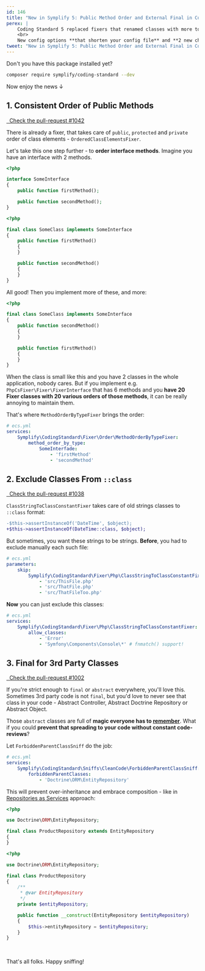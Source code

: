 ```yaml
---
id: 146
title: "New in Symplify 5: Public Method Order and External Final in CodingStandard"
perex: |
    Coding Standard 5 replaced fixers that renamed classes with more tolerant sniffs. What else is there?
    <br>
    New config options **that shorten your config file** and **2 new checkers to keep your code in order**.
tweet: "New in Symplify 5: Public Method Order and External Final in CodingStandard     #php #git #split #easy"
---
```


Don't you have this package installed yet?

```bash
composer require symplify/coding-standard --dev
```

Now enjoy the news ↓

## 1. Consistent Order of Public Methods

<a href="https://github.com/symplify/symplify/pull/1042" class="btn btn-dark btn-sm mb-3 mt-2">
    <em class="fab fa-github"></em>
    &nbsp;
    Check the pull-request #1042
</a>

There is already a fixer, that takes care of `public`, `protected` and `private` order of class elements - `OrderedClassElementsFixer`.

Let's take this one step further - to **order interface methods**. Imagine you have an interface with 2 methods.

```php
<?php

interface SomeInterface
{
    public function firstMethod();

    public function secondMethod();
}
```

```php
<?php

final class SomeClass implements SomeInterface
{
    public function firstMethod()
    {
    }

    public function secondMethod()
    {
    }
}
```

All good! Then you implement more of these, and more:

```php
<?php

final class SomeClass implements SomeInterface
{
    public function secondMethod()
    {
    }

    public function firstMethod()
    {
    }
}
```

When the class is small like this and you have 2 classes in the whole application, nobody cares. But if you implement e.g. `PhpCsFixer\Fixer\FixerInterface` that has 6 methods and you **have 20 Fixer classes with 20 various orders of those methods**, it can be really annoying to maintain them.

That's where `MethodOrderByTypeFixer` brings the order:

```yaml
# ecs.yml
services:
    Symplify\CodingStandard\Fixer\Order\MethodOrderByTypeFixer:
        method_order_by_type:
            SomeInterfade:
                - 'firstMethod'
                - 'secondMethod'
```

## 2. Exclude Classes From `::class`

<a href="https://github.com/symplify/symplify/pull/1038/files#diff-5bab0be1e11c555c36f4bf5bdd9dc645" class="btn btn-dark btn-sm mb-3 mt-2">
    <em class="fab fa-github"></em>
    &nbsp;
    Check the pull-request #1038
</a>

`ClassStringToClassConstantFixer` takes care of old strings classes to `::class` format:

```diff
-$this->assertInstanceOf('DateTime', $object);
+$this->assertInstanceOf(DateTime::class, $object);
```

But sometimes, you want these strings to be strings. **Before**, you had to exclude manually each such file:

```yaml
# ecs.yml
parameters:
    skip:
        Symplify\CodingStandard\Fixer\Php\ClassStringToClassConstantFixer:
            - 'src/ThisFile.php'
            - 'src/ThatFile.php'
            - 'src/ThatFileToo.php'
```

**Now** you can just exclude this classes:

```yaml
# ecs.yml
services:
    Symplify\CodingStandard\Fixer\Php\ClassStringToClassConstantFixer:
        allow_classes:
            - 'Error'
            - 'Symfony\Components\Console\*' # fnmatch() support!
```

## 3. Final for 3rd Party Classes

<a href="https://github.com/symplify/symplify/pull/1002/files#diff-692c4ab6d70c963f110e005dbbc800c9" class="btn btn-dark btn-sm mb-3 mt-2">
    <em class="fab fa-github"></em>
    &nbsp;
    Check the pull-request #1002
</a>

If you're strict enough to `final` or `abstract` everywhere, you'll love this. Sometimes 3rd party code is not `final`, but you'd love to never see that class in your code - Abstract Controller, Abstract Doctrine Repository or Abstract Object.

Those `abstract` classes are full of **magic everyone has to [remember](/blog/2018/08/27/why-and-how-to-avoid-the-memory-lock/)**. What if you could **prevent that spreading to your code without constant code-reviews**?

Let `ForbiddenParentClassSniff` do the job:

```yaml
# ecs.yml
services:
    Symplify\CodingStandard\Sniffs\CleanCode\ForbiddenParentClassSniff:
        forbiddenParentClasses:
            - 'Doctrine\ORM\EntityRepository'
```

This will prevent over-inheritance and embrace composition - like in [Repositories as Services](/blog/2017/10/16/how-to-use-repository-with-doctrine-as-service-in-symfony/) approach:

<em class="fas fa-fw fa-times text-danger fa-lg"></em>

```php
<?php

use Doctrine\ORM\EntityRepository;

final class ProductRepository extends EntityRepository
{
}
```
<em class="fas fa-fw fa-check text-success fa-lg"></em>

```php
<?php

use Doctrine\ORM\EntityRepository;

final class ProductRepository
{
    /**
     * @var EntityRepository
     */
    private $entityRepository;

    public function __construct(EntityRepository $entityRepository)
    {
        $this->entityRepository = $entityRepository;
    }
}
```


<br>

That's all folks. Happy sniffing!
